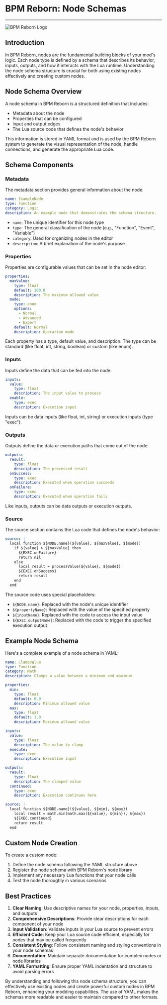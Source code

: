 # BPM Reborn: Node Schemas

--- 
![BPM Reborn Logo](https://i.imgur.com/Ad1iQ6x.png)

## Introduction

In BPM Reborn, nodes are the fundamental building blocks of your mod's logic. Each node type is defined by a schema that describes its behavior, inputs, outputs, and how it interacts with the Lua runtime. Understanding the node schema structure is crucial for both using existing nodes effectively and creating custom nodes.

## Node Schema Overview

A node schema in BPM Reborn is a structured definition that includes:

- Metadata about the node
- Properties that can be configured
- Input and output edges
- The Lua source code that defines the node's behavior

This information is stored in YAML format and is used by the BPM Reborn system to generate the visual representation of the node, handle connections, and generate the appropriate Lua code.

## Schema Components

### Metadata

The metadata section provides general information about the node:

```yaml
name: ExampleNode
type: Function
category: Logic
description: An example node that demonstrates the schema structure.
```

- `name`: The unique identifier for this node type
- `type`: The general classification of the node (e.g., "Function", "Event", "Variable")
- `category`: Used for organizing nodes in the editor
- `description`: A brief explanation of the node's purpose

### Properties

Properties are configurable values that can be set in the node editor:

```yaml
properties:
  maxValue:
    type: float
    default: 100.0
    description: The maximum allowed value
  mode:
    type: enum
    options: 
      - Normal
      - Advanced
      - Expert
    default: Normal
    description: Operation mode
```

Each property has a type, default value, and description. The type can be standard (like float, int, string, boolean) or custom (like enum).

### Inputs

Inputs define the data that can be fed into the node:

```yaml
inputs:
  value:
    type: float
    description: The input value to process
  enable:
    type: exec
    description: Execution input
```

Inputs can be data inputs (like float, int, string) or execution inputs (type "exec").

### Outputs

Outputs define the data or execution paths that come out of the node:

```yaml
outputs:
  result:
    type: float
    description: The processed result
  onSuccess:
    type: exec
    description: Executed when operation succeeds
  onFailure:
    type: exec
    description: Executed when operation fails
```

Like inputs, outputs can be data outputs or execution outputs.

### Source

The source section contains the Lua code that defines the node's behavior:

```yaml
source: |
  local function ${NODE.name}(${value}, ${maxValue}, ${mode})
    if ${value} > ${maxValue} then
      ${EXEC.onFailure}
      return nil
    else
      local result = processValue(${value}, ${mode})
      ${EXEC.onSuccess}
      return result
    end
  end
```

The source code uses special placeholders:
- `${NODE.name}`: Replaced with the node's unique identifier
- `${propertyName}`: Replaced with the value of the specified property
- `${inputName}`: Replaced with the code to access the input value
- `${EXEC.outputName}`: Replaced with the code to trigger the specified execution output

## Example Node Schema

Here's a complete example of a node schema in YAML:

```yaml
name: ClampValue
type: Function
category: Math
description: Clamps a value between a minimum and maximum

properties:
  min:
    type: float
    default: 0.0
    description: Minimum allowed value
  max:
    type: float
    default: 1.0
    description: Maximum allowed value

inputs:
  value:
    type: float
    description: The value to clamp
  execute:
    type: exec
    description: Execution input

outputs:
  result:
    type: float
    description: The clamped value
  continued:
    type: exec
    description: Execution continues here

source: |
  local function ${NODE.name}(${value}, ${min}, ${max})
    local result = math.min(math.max(${value}, ${min}), ${max})
    ${EXEC.continued}
    return result
  end
```

## Custom Node Creation

To create a custom node:

1. Define the node schema following the YAML structure above
2. Register the node schema with BPM Reborn's node library
3. Implement any necessary Lua functions that your node calls
4. Test the node thoroughly in various scenarios

## Best Practices

1. **Clear Naming**: Use descriptive names for your node, properties, inputs, and outputs
2. **Comprehensive Descriptions**: Provide clear descriptions for each component of your node
3. **Input Validation**: Validate inputs in your Lua source to prevent errors
4. **Efficient Code**: Keep your Lua source code efficient, especially for nodes that may be called frequently
5. **Consistent Styling**: Follow consistent naming and styling conventions in your node schemas
6. **Documentation**: Maintain separate documentation for complex nodes or node libraries
7. **YAML Formatting**: Ensure proper YAML indentation and structure to avoid parsing errors

By understanding and following this node schema structure, you can effectively use existing nodes and create powerful custom nodes in BPM Reborn, enhancing your modding capabilities. The use of YAML makes the schemas more readable and easier to maintain compared to other formats.